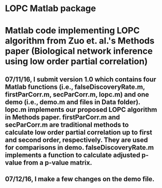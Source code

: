 # LOPC Matlab package
# Matlab code implementing LOPC algorithm from Zuo et. al.'s Methods paper (Biological network inference using low order partial correlation)

## 07/11/16, I submit version 1.0 which contains four Matlab functions (i.e., falseDiscoveryRate.m, firstParCorr.m, secParCorr.m, lopc.m) and one demo (i.e., demo.m and files in Data folder). lopc.m implements our proposed LOPC algorithm in Methods paper. firstParCorr.m and secParCorr.m are traditional methods to calculate low order partial correlation up to first and second order, respectively. They are used for comparisons in demo. falseDiscoveryRate.m implements a function to calculate adjusted p-value from a p-value matrix.

## 07/12/16, I make a few changes on the demo file. 
